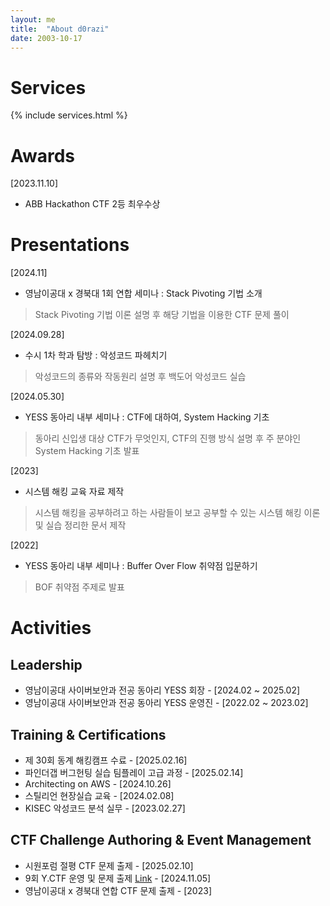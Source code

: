 ```yaml
---
layout: me
title:  "About d0razi"
date: 2003-10-17
---
```


# Services

{% include services.html %}

# Awards
[2023.11.10]
- ABB Hackathon CTF 2등 최우수상

# Presentations
[2024.11]
- 영남이공대 x 경북대 1회 연합 세미나 : Stack Pivoting 기법 소개
> Stack Pivoting 기법 이론 설명 후 해당 기법을 이용한 CTF 문제 풀이

[2024.09.28]
- 수시 1차 학과 탐방 : 악성코드 파헤치기
> 악성코드의 종류와 작동원리 설명 후 백도어 악성코드 실습

[2024.05.30]
- YESS 동아리 내부 세미나 : CTF에 대하여, System Hacking 기초
> 동아리 신입생 대상 CTF가 무엇인지, CTF의 진행 방식 설명 후 주 분야인 System Hacking 기초 발표

[2023]
- 시스템 해킹 교육 자료 제작
> 시스템 해킹을 공부하려고 하는 사람들이 보고 공부할 수 있는 시스템 해킹 이론 및 실습 정리한 문서 제작

[2022]
- YESS 동아리 내부 세미나 : Buffer Over Flow 취약점 입문하기
> BOF 취약점 주제로 발표

# Activities
## Leadership
- 영남이공대 사이버보안과 전공 동아리 YESS 회장 - [2024.02 ~ 2025.02]
- 영남이공대 사이버보안과 전공 동아리 YESS 운영진 - [2022.02 ~ 2023.02]

## Training & Certifications
- 제 30회 동계 해킹캠프 수료 - [2025.02.16]
- 파인더갭 버그헌팅 실습 팀플레이 고급 과정 - [2025.02.14]
- Architecting on AWS - [2024.10.26]
- 스틸리언 현장실습 교육 - [2024.02.08]
- KISEC 악성코드 분석 실무 - [2023.02.27]

## CTF Challenge Authoring & Event Management
- 시원포럼 절평 CTF 문제 출제 - [2025.02.10]
- 9회 Y.CTF 운영 및 문제 출제 [Link](https://www.newsfreezone.co.kr/news/articleView.html?idxno=594638) - [2024.11.05]
- 영남이공대 x 경북대 연합 CTF 문제 출제 - [2023]

